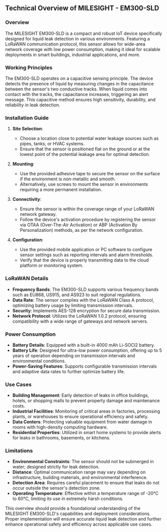 ## Technical Overview of MILESIGHT - EM300-SLD

### Overview
The MILESIGHT EM300-SLD is a compact and robust IoT device specifically designed for liquid leak detection in various environments. Featuring a LoRaWAN communication protocol, this sensor allows for wide-area network coverage with low power consumption, making it ideal for scalable deployments in smart buildings, industrial applications, and more.

### Working Principles
The EM300-SLD operates on a capacitive sensing principle. The device detects the presence of liquid by measuring changes in the capacitance between the sensor's two conductive tracks. When liquid comes into contact with the tracks, the capacitance increases, triggering an alert message. This capacitive method ensures high sensitivity, durability, and reliability in leak detection.

### Installation Guide

1. **Site Selection**: 
   - Choose a location close to potential water leakage sources such as pipes, tanks, or HVAC systems.
   - Ensure that the sensor is positioned flat on the ground or at the lowest point of the potential leakage area for optimal detection.

2. **Mounting**:
   - Use the provided adhesive tape to secure the sensor on the surface if the environment is non-metallic and smooth.
   - Alternatively, use screws to mount the sensor in environments requiring a more permanent installation.
   
3. **Connectivity**:
   - Ensure the sensor is within the coverage range of your LoRaWAN network gateway.
   - Follow the device's activation procedure by registering the sensor via OTAA (Over-The-Air Activation) or ABP (Activation By Personalization) methods, as per the network configuration.

4. **Configuration**:
   - Use the provided mobile application or PC software to configure sensor settings such as reporting intervals and alarm thresholds.
   - Verify that the device is properly transmitting data to the cloud platform or monitoring system.

### LoRaWAN Details

- **Frequency Bands**: The EM300-SLD supports various frequency bands such as EU868, US915, and AS923 to suit regional regulations.
- **Data Rate**: The sensor complies with the LoRaWAN Class A protocol, optimizing battery usage by limiting transmission intervals.
- **Security**: Implements AES-128 encryption for secure data transmission.
- **Network Protocol**: Utilizes the LoRaWAN 1.0.2 protocol, ensuring compatibility with a wide range of gateways and network servers.

### Power Consumption

- **Battery Details**: Equipped with a built-in 4000 mAh Li-SOCl2 battery.
- **Battery Life**: Designed for ultra-low power consumption, offering up to 5 years of operation depending on transmission intervals and environmental conditions.
- **Power-Saving Features**: Supports configurable transmission intervals and adaptive data rates to further optimize battery life.

### Use Cases

- **Building Management**: Early detection of leaks in office buildings, hotels, or shopping malls to prevent property damage and maintenance costs.
- **Industrial Facilities**: Monitoring of critical areas in factories, processing plants, or warehouses to ensure operational efficiency and safety.
- **Data Centers**: Protecting valuable equipment from water damage in rooms with high-density computing hardware.
- **Residential Properties**: Utilized in smart home systems to provide alerts for leaks in bathrooms, basements, or kitchens.

### Limitations

- **Environmental Constraints**: The sensor should not be submerged in water; designed strictly for leak detection.
- **Distance**: Optimal communication range may vary depending on infrastructure, building materials, and environmental interference.
- **Detection Area**: Requires careful placement to ensure that leaks do not occur outside the sensor's detection zone.
- **Operating Temperature**: Effective within a temperature range of -20°C to 60°C, limiting its use in extremely harsh conditions.

This overview should provide a foundational understanding of the MILESIGHT EM300-SLD's capabilities and deployment considerations. Proper implementation will ensure accurate liquid leak detection and further enhance operational safety and efficiency across applicable use cases.